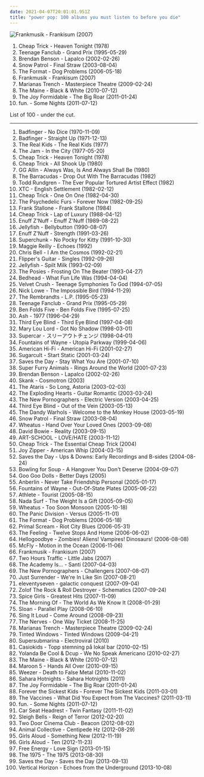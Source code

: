 ```yaml
---
date: 2021-04-07T20:01:01.951Z
title: "power pop: 100 albums you must listen to before you die"
---
```

![Frankmusik - Frankisum (2007)](https://img.discogs.com/tK4at2zNJVdKnwXw_Ccmr4oYENE=/fit-in/300x300/filters:strip_icc():format(jpeg):mode_rgb():quality(90)/discogs-images/R-1454153-1411576685-1646.jpeg.jpg "Frankmusik - Frankisum (2007)")
<ol class="albums">
<li data-cover="https://img.discogs.com/5ydQ54FS4vQVyq4EW8rU9iiolwk=/fit-in/527x524/filters:strip_icc():format(jpeg):mode_rgb():quality(90)/discogs-images/R-932734-1195801444.jpeg.jpg" data-tags="power pop, rock, classic rock, 70s" role="button">Cheap Trick - Heaven Tonight (1978)</li>
<li data-cover="https://img.discogs.com/R_DBxpkzS4iv3i4HrTVINHBXVlQ=/fit-in/600x600/filters:strip_icc():format(jpeg):mode_rgb():quality(90)/discogs-images/R-1637459-1233745460.jpeg.jpg" data-tags="power pop, 90s" role="button">Teenage Fanclub - Grand Prix (1995-05-29)</li>
<li data-cover="http://coverartarchive.org/release/572e3dca-bea0-44fe-b084-c8044838634b/28640916990-500.jpg" data-tags="power pop" role="button">Brendan Benson - Lapalco (2002-02-26)</li>
<li data-cover="http://coverartarchive.org/release/054cda68-baca-455e-9fdb-8c9663be2280/21752177114-500.jpg" data-tags="indie, alternative, indie rock, rock" role="button">Snow Patrol - Final Straw (2003-08-04)</li>
<li data-cover="https://via.placeholder.com/450" data-tags="indie" role="button">The Format - Dog Problems (2006-05-18)</li>
<li data-cover="https://img.discogs.com/tK4at2zNJVdKnwXw_Ccmr4oYENE=/fit-in/300x300/filters:strip_icc():format(jpeg):mode_rgb():quality(90)/discogs-images/R-1454153-1411576685-1646.jpeg.jpg" data-tags="power pop, electro pop, indietronica, arcade pop" role="button">Frankmusik - Frankisum (2007)</li>
<li data-cover="http://coverartarchive.org/release/a773460a-e896-4883-83fb-3ec44b8dce36/12726549225-500.jpg" data-tags="pop, rock, power pop, pop rock, symphonic rock, 2010s" role="button">Marianas Trench - Masterpiece Theatre (2009-02-24)</li>
<li data-cover="http://coverartarchive.org/release/2d6c4da4-5eb3-4de9-b528-0613dea5d9a1/2477638318-500.jpg" data-tags="power pop, omg, feel good, less than 40 minutes" role="button">The Maine - Black & White (2010-07-12)</li>
<li data-cover="http://coverartarchive.org/release/300135a3-b971-4943-8d5e-6fb40c2d0253/4812805415-500.jpg" data-tags="indie rock, noise pop, alternative pop" role="button">The Joy Formidable - The Big Roar (2011-01-24)</li>
<li data-cover="http://coverartarchive.org/release/dc64e2f5-6ca2-429a-8956-c104cd62c925/8016441381-500.jpg" data-tags="indie pop" role="button">fun. - Some Nights (2011-07-12)</li>
</ol>
List of 100 - under the cut.
<!-- more -->

_________________

<ol class="albums">
<li data-cover="http://coverartarchive.org/release/2bcbc91f-c282-3ca0-a81f-d47c11be46a3/4267560155-500.jpg" data-tags="power pop" role="button">
Badfinger - No Dice (1970-11-09)
</li>
<li data-cover="http://coverartarchive.org/release/a6fbb4df-fc8e-4d4b-a27b-8dfd4a80c3e8/14860819829-500.jpg" data-tags="power pop" role="button">
Badfinger - Straight Up (1971-12-13)
</li>
<li data-cover="https://img.discogs.com/9zG8vaAuIJzS6sB9WhErPbwIPOA=/fit-in/600x595/filters:strip_icc():format(jpeg):mode_rgb():quality(90)/discogs-images/R-1081082-1480094319-3225.jpeg.jpg" data-tags="classic rock, punk, power pop, driving, energetic, passionate, intense, aggressive, freewheeling, uncompromising, raucous, uplifting, strong, playful, anthemic, powerful, rebellious, rollicking, passion, joyous, humorous, cathartic, bright, motivation, rowdy, messy, american punk, brash, street-smart, hanging out, rambunctious, bravado, extroverted, tough, iveldie best of 1977" role="button">
The Real Kids - The Real Kids (1977)
</li>
<li data-cover="https://img.discogs.com/UUNlY7aGuwzbHB9z-HDvfDa0AZM=/fit-in/599x595/filters:strip_icc():format(jpeg):mode_rgb():quality(90)/discogs-images/R-2880014-1305396308.jpeg.jpg" data-tags="mod revival, punk rock" role="button">
The Jam - In the City (1977-05-20)
</li>
<li data-cover="https://img.discogs.com/5ydQ54FS4vQVyq4EW8rU9iiolwk=/fit-in/527x524/filters:strip_icc():format(jpeg):mode_rgb():quality(90)/discogs-images/R-932734-1195801444.jpeg.jpg" data-tags="power pop, rock, classic rock, 70s" role="button">
Cheap Trick - Heaven Tonight (1978)
</li>
<li data-cover="http://coverartarchive.org/release/1580000e-f418-46ed-a093-96a9e9bc3c31/15058248106-500.jpg" data-tags="power pop" role="button">
Cheap Trick - All Shook Up (1980)
</li>
<li data-cover="http://coverartarchive.org/release/87119215-9b85-4ba4-8e13-87522649aee0/14613804765-500.jpg" data-tags="rock, punk, power pop, punk rock, gg allin" role="button">
GG Allin - Always Was, Is And Always Shall Be (1980)
</li>
<li data-cover="https://img.discogs.com/CSZD_OWQLr_T3mZs-J0KBOQnZtU=/fit-in/600x600/filters:strip_icc():format(jpeg):mode_rgb():quality(90)/discogs-images/R-3684136-1415560836-7625.jpeg.jpg" data-tags="pop, rock, 80s, power pop, jangle pop, oldies, garage, male vocalists, surf punk, close harmony" role="button">
The Barracudas - Drop Out With The Barracudas (1982)
</li>
<li data-cover="http://coverartarchive.org/release/a54348ba-9e9f-4415-81e0-7db03b0fd2bf/20733613749-500.jpg" data-tags="power pop, album rock, soft rock, relaxed, searching, reflective, art rock, irreverent, yearning, sophisticated, silly, poignant, playful, wistful, humorous, carefree, gleeful, rhino records" role="button">
Todd Rundgren - The Ever Popular Tortured Artist Effect (1982)
</li>
<li data-cover="https://img.discogs.com/o6c6mGyiHjWdEB-y4CbGNBH3qBE=/fit-in/600x602/filters:strip_icc():format(jpeg):mode_rgb():quality(90)/discogs-images/R-4231112-1365026050-5225.jpeg.jpg" data-tags="80s, new wave" role="button">
XTC - English Settlement (1982-02-12)
</li>
<li data-cover="http://coverartarchive.org/release/0e1e61de-2eda-3b8d-a682-dc74892f58f6/15058713187-500.jpg" data-tags="80s, power pop" role="button">
Cheap Trick - One On One (1982-04-30)
</li>
<li data-cover="https://img.discogs.com/GBj_nRxrCZwhdJtghzlS34JAfms=/fit-in/600x596/filters:strip_icc():format(jpeg):mode_rgb():quality(90)/discogs-images/R-1015733-1562370755-6922.jpeg.jpg" data-tags="new wave, post-punk" role="button">
The Psychedelic Furs - Forever Now (1982-09-25)
</li>
<li data-cover="http://coverartarchive.org/release/db714245-9a7a-4282-b0f7-9a9fbc690998/11251975845-500.jpg" data-tags="power pop" role="button">
Frank Stallone - Frank Stallone (1984)
</li>
<li data-cover="http://coverartarchive.org/release/d106214e-94ce-4765-819c-2294f3f39f24/15016593060-500.jpg" data-tags="power pop" role="button">
Cheap Trick - Lap of Luxury (1988-04-12)
</li>
<li data-cover="http://coverartarchive.org/release/e6a94627-e8ef-468d-b929-6cf19338f15d/12431458820-500.jpg" data-tags="power pop" role="button">
Enuff Z'Nuff - Enuff Z'Nuff (1989-08-22)
</li>
<li data-cover="https://img.discogs.com/l0goLm4j5SulBWdRULTaltZc2F4=/fit-in/600x600/filters:strip_icc():format(jpeg):mode_rgb():quality(90)/discogs-images/R-2497568-1604288768-3259.jpeg.jpg" data-tags="power pop" role="button">
Jellyfish - Bellybutton (1990-08-07)
</li>
<li data-cover="http://coverartarchive.org/release/ab3c1acd-2e3e-44b6-ae7b-30397bd04af3/2240429611-500.jpg" data-tags="hard rock, power pop, glam metal" role="button">
Enuff Z'Nuff - Strength (1991-03-26)
</li>
<li data-cover="http://coverartarchive.org/release/91c3c0fd-66d2-3d51-89e6-f08e2fe02f52/13615869219-500.jpg" data-tags="power pop, steve albini" role="button">
Superchunk - No Pocky for Kitty (1991-10-30)
</li>
<li data-cover="http://coverartarchive.org/release/6e49389b-508e-3997-a689-6723e7499179/5695244358-500.jpg" data-tags="classic rock, power pop" role="button">
Maggie Reilly - Echoes (1992)
</li>
<li data-cover="https://img.discogs.com/1VmHcJVIWaoPVUZkepMNfn9nThc=/fit-in/600x601/filters:strip_icc():format(jpeg):mode_rgb():quality(90)/discogs-images/R-713533-1491135019-6306.jpeg.jpg" data-tags="alternative rock, power pop" role="button">
Chris Bell - I Am the Cosmos (1992-02-21)
</li>
<li data-cover="http://coverartarchive.org/release/9832d881-4e16-40fd-bada-b02436ca75aa/25627615307-500.jpg" data-tags="pop, rock, japanese, 80s, punk, alternative, power pop, 90s, compilation, j-pop, shibuya-kei, album" role="button">
Flipper's Guitar - Singles (1992-09-26)
</li>
<li data-cover="http://coverartarchive.org/release/b6a6db52-2185-4501-960e-81dbd51c59cb/17165220859-500.jpg" data-tags="power pop" role="button">
Jellyfish - Spilt Milk (1993-02-09)
</li>
<li data-cover="http://coverartarchive.org/release/294d3f04-6f7c-44e7-baa0-28c95872cbcc/9717254486-500.jpg" data-tags="alternative, power pop" role="button">
The Posies - Frosting On The Beater (1993-04-27)
</li>
<li data-cover="https://img.discogs.com/x5xX0Zc3f8nEN30NJb0G4bEbNk4=/fit-in/600x595/filters:strip_icc():format(jpeg):mode_rgb():quality(90)/discogs-images/R-368714-1229365248.jpeg.jpg" data-tags="power pop, sadcore, slowcore, perfection, defunct, gott, sometimes i feel so happy, desert island, essential, repeat, awe-inspiring, paved wiener, music for commuters" role="button">
Bedhead - What Fun Life Was (1994-04-04)
</li>
<li data-cover="http://coverartarchive.org/release/fca5f87e-9087-4963-8d5f-36dc76a9aff6/17246115368-500.jpg" data-tags="power pop" role="button">
Velvet Crush - Teenage Symphonies To God (1994-07-05)
</li>
<li data-cover="https://img.discogs.com/OVdzwLVgK0_Q3CQbUEON0w1inDU=/fit-in/600x599/filters:strip_icc():format(jpeg):mode_rgb():quality(90)/discogs-images/R-4537769-1604907657-5590.jpeg.jpg" data-tags="country, power pop, country-rock, americana, late night, organic, earnest, bittersweet, reflection, poignant, heartache, breakup, autumn, divorce, 1990s, wistful, rollicking, sentimental, monday morning, long walk, reminiscing" role="button">
Nick Lowe - The Impossible Bird (1994-11-29)
</li>
<li data-cover="http://coverartarchive.org/release/5c4444eb-bbb0-350d-9453-b36550a3b91d/15466985388-500.jpg" data-tags="soundtrack, indie, indie rock, power pop, pop rock, jangle pop, soft rock, 90s, friends, one-hit-wonder, records i own, from the clearance bin, living in oblivion, driving tunes, records i should listen more often, the rembrandts" role="button">
The Rembrandts - L.P. (1995-05-23)
</li>
<li data-cover="https://img.discogs.com/R_DBxpkzS4iv3i4HrTVINHBXVlQ=/fit-in/600x600/filters:strip_icc():format(jpeg):mode_rgb():quality(90)/discogs-images/R-1637459-1233745460.jpeg.jpg" data-tags="power pop, 90s" role="button">
Teenage Fanclub - Grand Prix (1995-05-29)
</li>
<li data-cover="http://coverartarchive.org/release/e701999d-416c-43c2-a369-0f7a13296c86/26825295448-500.jpg" data-tags="90s, piano rock, ben folds" role="button">
Ben Folds Five - Ben Folds Five (1995-07-25)
</li>
<li data-cover="https://img.discogs.com/BcS5KvjsQrcJcmIU_fGCojexqU0=/fit-in/600x536/filters:strip_icc():format(jpeg):mode_rgb():quality(90)/discogs-images/R-6101905-1411118419-6315.jpeg.jpg" data-tags="indie rock, britpop, 90s, rock" role="button">
Ash - 1977 (1996-04-29)
</li>
<li data-cover="https://img.discogs.com/i81K-_1Sfz6SdPBzp9yI9KI3m8c=/fit-in/598x600/filters:strip_icc():format(jpeg):mode_rgb():quality(90)/discogs-images/R-1813262-1250820614.jpeg.jpg" data-tags="90s, rock, alternative, alternative rock" role="button">
Third Eye Blind - Third Eye Blind (1997-04-08)
</li>
<li data-cover="http://coverartarchive.org/release/5fa253c0-5614-44fe-9136-3ff60d349861/21214290478-500.jpg" data-tags="indie pop, indie rock, power pop, jangle pop, basically bass, jon brion, come back to" role="button">
Mary Lou Lord - Got No Shadow (1998-03-01)
</li>
<li data-cover="http://coverartarchive.org/release/ebb4c49d-f19a-4d12-b73c-6116c2010674/11184821017-500.jpg" data-tags="alternative rock, power pop, jangle pop, shoegaze" role="button">
Supercar - スリーアウトチェンジ (1998-04-01)
</li>
<li data-cover="http://coverartarchive.org/release/07792232-0a12-3054-8566-eabd44e9616b/2981324220-500.jpg" data-tags="power pop, 90s" role="button">
Fountains of Wayne - Utopia Parkway (1999-04-06)
</li>
<li data-cover="http://coverartarchive.org/release/ce3418e9-83f9-4ecb-acc5-82c47a67c9b5/6010970718-500.jpg" data-tags="rock" role="button">
American Hi-Fi - American Hi-Fi (2001-02-27)
</li>
<li data-cover="http://coverartarchive.org/release/d1dc23ce-a039-3667-b7e0-e151ce560ba1/17499691187-500.jpg" data-tags="pop punk" role="button">
Sugarcult - Start Static (2001-03-24)
</li>
<li data-cover="https://via.placeholder.com/450" data-tags="emo" role="button">
Saves the Day - Stay What You Are (2001-07-10)
</li>
<li data-cover="https://img.discogs.com/0f36ac86c54fe502a205affaefeae52f092904f2/images/spacer.gif" data-tags="00s, welsh, indie" role="button">
Super Furry Animals - Rings Around the World (2001-07-23)
</li>
<li data-cover="http://coverartarchive.org/release/572e3dca-bea0-44fe-b084-c8044838634b/28640916990-500.jpg" data-tags="power pop" role="button">
Brendan Benson - Lapalco (2002-02-26)
</li>
<li data-cover="http://coverartarchive.org/release/1aae47bd-0b7a-453f-9997-cda93c8787af/24536601442-500.jpg" data-tags="reggae, power pop" role="button">
Skank - Cosmotron (2003)
</li>
<li data-cover="http://coverartarchive.org/release/d3cf2f17-2dd6-4dcc-92bc-00d1fd4ec509/4809733267-500.jpg" data-tags="rock, punk rock, pop punk, alternative" role="button">
The Ataris - So Long, Astoria (2003-02-03)
</li>
<li data-cover="http://coverartarchive.org/release/0a4c29e2-a3b5-4c20-8f08-7259fd1fc4c4/15330449533-500.jpg" data-tags="power pop" role="button">
The Exploding Hearts - Guitar Romantic (2003-03-24)
</li>
<li data-cover="http://coverartarchive.org/release/8a269305-3699-4bfb-8889-1482b99b9d50/10665995130-500.jpg" data-tags="indie rock, indie, indie pop, canadian, 00s" role="button">
The New Pornographers - Electric Version (2003-04-25)
</li>
<li data-cover="https://img.discogs.com/rjVW6k4kVnkCndHh1W0aw7f2sck=/fit-in/600x597/filters:strip_icc():format(jpeg):mode_rgb():quality(90)/discogs-images/R-1556826-1414716027-5525.jpeg.jpg" data-tags="rock, alternative" role="button">
Third Eye Blind - Out of the Vein (2003-05-13)
</li>
<li data-cover="http://coverartarchive.org/release/3bec09fb-e6fd-47d9-8ddd-3da4ed2d343b/6596301976-500.jpg" data-tags="indie, rock" role="button">
The Dandy Warhols - Welcome to the Monkey House (2003-05-19)
</li>
<li data-cover="http://coverartarchive.org/release/054cda68-baca-455e-9fdb-8c9663be2280/21752177114-500.jpg" data-tags="indie, alternative, indie rock, rock" role="button">
Snow Patrol - Final Straw (2003-08-04)
</li>
<li data-cover="https://via.placeholder.com/450" data-tags="rock, power pop, american, available as free download" role="button">
Wheatus - Hand Over Your Loved Ones (2003-09-08)
</li>
<li data-cover="http://coverartarchive.org/release/aa30a840-395e-3116-bd05-82414e33746c/15497033186-500.jpg" data-tags="2003, rock, alternative, 00s" role="button">
David Bowie - Reality (2003-09-15)
</li>
<li data-cover="https://img.discogs.com/4z4-wuMGb_2UerUnNf1O8nUyjCs=/fit-in/354x355/filters:strip_icc():format(jpeg):mode_rgb():quality(90)/discogs-images/R-10139722-1492328144-1298.jpeg.jpg" data-tags="trance, noise rock, power pop, shoegaze, dream pop" role="button">
ART-SCHOOL - LOVE/HATE (2003-11-12)
</li>
<li data-cover="http://coverartarchive.org/release/aaee9217-d2a4-4402-b60c-55ad3552ac29/19044708662-500.jpg" data-tags="power pop" role="button">
Cheap Trick - The Essential Cheap Trick (2004)
</li>
<li data-cover="http://coverartarchive.org/release/221494e5-8a64-4305-b255-0c82f7e18e65/27575844758-500.jpg" data-tags="alternative rock, ambient, indie pop, indie rock, female vocalists, power pop, shoegaze, dream pop, ethereal, powerpop, sweet, neo-psychedelia, hupin, morning blend, produced by kevin shields" role="button">
Joy Zipper - American Whip (2004-03-15)
</li>
<li data-cover="http://coverartarchive.org/release/b8ba136f-ecab-4a5a-8f3f-d43c31133d34/9767283611-500.jpg" data-tags="alternative, alternative rock, emo, power pop, pop punk, melodic hardcore" role="button">
Saves the Day - Ups & Downs: Early Recordings and B-sides (2004-08-24)
</li>
<li data-cover="https://img.discogs.com/_61xPtVz3IOVR9NxeGWY042LXUc=/fit-in/600x524/filters:strip_icc():format(jpeg):mode_rgb():quality(90)/discogs-images/R-6203928-1540255153-1360.jpeg.jpg" data-tags="pop punk, punk rock" role="button">
Bowling for Soup - A Hangover You Don't Deserve (2004-09-07)
</li>
<li data-cover="http://coverartarchive.org/release/a23b98de-2f6f-4ee9-9ec4-18059f0a7cae/10986739874-500.jpg" data-tags="rock, alternative, power pop, alt rock, scot 1990s music" role="button">
Goo Goo Dolls - Better Days (2005)
</li>
<li data-cover="http://coverartarchive.org/release/0158574e-e762-4a5f-a927-ad925172605d/17944620848-500.jpg" data-tags="alternative rock" role="button">
Anberlin - Never Take Friendship Personal (2005-01-17)
</li>
<li data-cover="https://img.discogs.com/nna692N-r4kIA38FxqzcWnBp2z0=/fit-in/400x400/filters:strip_icc():format(jpeg):mode_rgb():quality(90)/discogs-images/R-5957767-1407360423-1329.jpeg.jpg" data-tags="pop, rock, power pop, pop rock, pop punk, silly" role="button">
Fountains of Wayne - Out-Of-State Plates (2005-06-22)
</li>
<li data-cover="https://img.discogs.com/Xw_HMsIEfJcK20RO01OQahC8XeI=/fit-in/600x604/filters:strip_icc():format(jpeg):mode_rgb():quality(90)/discogs-images/R-797831-1530458980-6378.jpeg.jpg" data-tags="indie" role="button">
Athlete - Tourist (2005-08-15)
</li>
<li data-cover="https://img.discogs.com/BfR23KCmeMY9SrhQ9fXmNBj4_ZA=/fit-in/600x600/filters:strip_icc():format(jpeg):mode_rgb():quality(90)/discogs-images/R-515157-1314050368.jpeg.jpg" data-tags="indie, indie rock" role="button">
Nada Surf - The Weight Is a Gift (2005-09-05)
</li>
<li data-cover="https://via.placeholder.com/450" data-tags="rock, alternative rock, power pop, pop rock" role="button">
Wheatus - Too Soon Monsoon (2005-10-18)
</li>
<li data-cover="http://coverartarchive.org/release/c74796c9-c372-4707-b754-c805654ccf88/23362150963-500.jpg" data-tags="electronic, rock, alternative rock, power pop, pop punk, discoverockult, emopop" role="button">
The Panic Division - Versus (2005-11-01)
</li>
<li data-cover="https://via.placeholder.com/450" data-tags="indie" role="button">
The Format - Dog Problems (2006-05-18)
</li>
<li data-cover="https://img.discogs.com/gpxmCvbMTCBf_A62dUGyuk8lnQ8=/fit-in/600x596/filters:strip_icc():format(jpeg):mode_rgb():quality(90)/discogs-images/R-709401-1380547578-9100.jpeg.jpg" data-tags="rock" role="button">
Primal Scream - Riot City Blues (2006-05-31)
</li>
<li data-cover="https://img.discogs.com/MF5OAxYidkbpBbnMfpmbS4Mpdtk=/fit-in/600x913/filters:strip_icc():format(jpeg):mode_rgb():quality(90)/discogs-images/R-9036903-1510133812-1025.jpeg.jpg" data-tags="british, soft rock, pop, indie, rock" role="button">
The Feeling - Twelve Stops And Home (2006-06-02)
</li>
<li data-cover="http://coverartarchive.org/release/437b6335-ded3-4882-aa90-5a5c746b9b10/16310488534-500.jpg" data-tags="powerpop, alternative" role="button">
Hellogoodbye - Zombies! Aliens! Vampires! Dinosaurs! (2006-08-08)
</li>
<li data-cover="http://coverartarchive.org/release/67db7446-023c-482c-881d-90501a6637a1/28025724057-500.jpg" data-tags="mcfly, pop rock, rock" role="button">
McFly - Motion in the Ocean (2006-11-06)
</li>
<li data-cover="https://img.discogs.com/tK4at2zNJVdKnwXw_Ccmr4oYENE=/fit-in/300x300/filters:strip_icc():format(jpeg):mode_rgb():quality(90)/discogs-images/R-1454153-1411576685-1646.jpeg.jpg" data-tags="power pop, electro pop, indietronica, arcade pop" role="button">
Frankmusik - Frankisum (2007)
</li>
<li data-cover="http://coverartarchive.org/release/374def0e-027f-4b02-94c7-3b4ff2da9eea/12008848675-500.jpg" data-tags="indie rock, power pop, polaris prize" role="button">
Two Hours Traffic - Little Jabs (2007)
</li>
<li data-cover="https://img.discogs.com/m5jmkIZjnXJT3UiUlppFR-MLl1w=/fit-in/240x240/filters:strip_icc():format(jpeg):mode_rgb():quality(90)/discogs-images/R-1507483-1224860210.jpeg.jpg" data-tags="pop punk, alternative rock, emo" role="button">
The Academy Is... - Santi (2007-04-03)
</li>
<li data-cover="https://img.discogs.com/Nflez_gNnQwbGxSZTBLr06kxhZk=/fit-in/225x225/filters:strip_icc():format(jpeg):mode_rgb():quality(90)/discogs-images/R-2671203-1295888993.jpeg.jpg" data-tags="indie rock, canadian" role="button">
The New Pornographers - Challengers (2007-08-07)
</li>
<li data-cover="https://img.discogs.com/EMl1pb35JTV86ALZueMTBKQ0tRA=/fit-in/500x500/filters:strip_icc():format(jpeg):mode_rgb():quality(90)/discogs-images/R-7369510-1439994040-8949.jpeg.jpg" data-tags="power pop, pop punk, post-hardcore, broken english" role="button">
Just Surrender - We're In Like Sin (2007-08-21)
</li>
<li data-cover="https://img.discogs.com/PLYKOkctkD2ZNOlJyMAniE2lcwM=/fit-in/600x600/filters:strip_icc():format(jpeg):mode_rgb():quality(90)/discogs-images/R-6952896-1430284028-5799.jpeg.jpg" data-tags="electronic, power pop, christian, makes me happy" role="button">
eleventyseven - galactic conquest (2007-09-04)
</li>
<li data-cover="https://img.discogs.com/aogH87dyeBjXuzl3bkLQiUYnEbo=/fit-in/600x600/filters:strip_icc():format(jpeg):mode_rgb():quality(90)/discogs-images/R-8329576-1459478750-6022.jpeg.jpg" data-tags="power pop" role="button">
Zolof The Rock & Roll Destroyer - Schematics (2007-09-24)
</li>
<li data-cover="https://img.discogs.com/K3-FiQw9ClJl6OpfaRahc6UisAY=/fit-in/600x600/filters:strip_icc():format(jpeg):mode_rgb():quality(90)/discogs-images/R-2158915-1267188271.jpeg.jpg" data-tags="pop" role="button">
Spice Girls - Greatest Hits (2007-11-09)
</li>
<li data-cover="http://coverartarchive.org/release/3f62eb4a-3990-4782-b526-da1c13b50be4/21501116970-500.jpg" data-tags="indie, power pop, pop rock, pop punk, indie-emo, twin vocal" role="button">
The Morning Of - The World As We Know It (2008-01-29)
</li>
<li data-cover="http://coverartarchive.org/release/19972bf9-eb81-41ae-893f-ec96d649bdad/15465008429-500.jpg" data-tags="alternative, power pop, 00s,  alternative rock,  rock,  pop rock,  power pop,  canadian,  sloan" role="button">
Sloan - Parallel Play (2008-06-10)
</li>
<li data-cover="https://img.discogs.com/_d5dtiQ2ELx4xOqZaLGOvvefnjw=/fit-in/600x594/filters:strip_icc():format(jpeg):mode_rgb():quality(90)/discogs-images/R-4430741-1364676454-9646.jpeg.jpg" data-tags="power pop" role="button">
Sing It Loud - Come Around (2008-09-23)
</li>
<li data-cover="https://img.discogs.com/HIq4SkjmDf0OK-qMkI3DXlEgj-Y=/fit-in/500x507/filters:strip_icc():format(jpeg):mode_rgb():quality(90)/discogs-images/R-1874211-1333131839.jpeg.jpg" data-tags="power pop, punk rock, protopunk" role="button">
The Nerves - One Way Ticket (2008-11-25)
</li>
<li data-cover="http://coverartarchive.org/release/a773460a-e896-4883-83fb-3ec44b8dce36/12726549225-500.jpg" data-tags="pop, rock, power pop, pop rock, symphonic rock, 2010s" role="button">
Marianas Trench - Masterpiece Theatre (2009-02-24)
</li>
<li data-cover="https://img.discogs.com/8lxlM5UUMw_rV_Jr6Tr12R-zxGo=/fit-in/600x600/filters:strip_icc():format(jpeg):mode_rgb():quality(90)/discogs-images/R-1751042-1586908862-6069.jpeg.jpg" data-tags="power pop, pop rock, cheerful, sweet, celebratory, bright, lively, tgif, sugary" role="button">
Tinted Windows - Tinted Windows (2009-04-21)
</li>
<li data-cover="http://coverartarchive.org/release/5aa59949-77fa-440f-ae5b-682bcb8a661d/20089403873-500.jpg" data-tags="power pop, albums i own on cd, electricabras" role="button">
Supersubmarina - Electroviral (2010)
</li>
<li data-cover="http://coverartarchive.org/release/8a4808eb-6252-4807-a400-0cbd85d22948/10156282842-500.jpg" data-tags="power pop, indietronica" role="button">
Casiokids - Topp stemning på lokal bar (2010-02-15)
</li>
<li data-cover="http://coverartarchive.org/release/75cc7390-a1e9-4609-aa75-5917b353c237/9438908387-500.jpg" data-tags="house, boogie" role="button">
Yolanda Be Cool & Dcup - We No Speak Americano (2010-02-27)
</li>
<li data-cover="http://coverartarchive.org/release/2d6c4da4-5eb3-4de9-b528-0613dea5d9a1/2477638318-500.jpg" data-tags="power pop, omg, feel good, less than 40 minutes" role="button">
The Maine - Black & White (2010-07-12)
</li>
<li data-cover="https://img.discogs.com/4sJ6SVYCfJ7DnGKLNrUN3vvIINE=/fit-in/600x600/filters:strip_icc():format(jpeg):mode_rgb():quality(90)/discogs-images/R-2523213-1476638969-6988.jpeg.jpg" data-tags="pop, maroon 5" role="button">
Maroon 5 - Hands All Over (2010-09-15)
</li>
<li data-cover="http://coverartarchive.org/release/c5649b41-3412-4c61-9a06-efbe70efbcb3/5374781489-500.jpg" data-tags="power pop, rock, alternative rock" role="button">
Weezer - Death to False Metal (2010-11-02)
</li>
<li data-cover="http://coverartarchive.org/release/decc4259-8898-433d-b23c-8929d50ee638/10420099607-500.jpg" data-tags="punk, indie rock, power pop, garage rock" role="button">
Sahara Hotnights - Sahara Hotnights (2011)
</li>
<li data-cover="http://coverartarchive.org/release/300135a3-b971-4943-8d5e-6fb40c2d0253/4812805415-500.jpg" data-tags="indie rock, noise pop, alternative pop" role="button">
The Joy Formidable - The Big Roar (2011-01-24)
</li>
<li data-cover="http://coverartarchive.org/release/373638f7-6707-4a1c-98c7-fb3a1998d6bf/21872854484-500.jpg" data-tags="power pop, new, pop punk, basically my life, scene pop" role="button">
Forever the Sickest Kids - Forever The Sickest Kids (2011-03-01)
</li>
<li data-cover="http://coverartarchive.org/release/92e3d43e-06b2-4113-827e-6c0884c0882b/10208208762-500.jpg" data-tags="indie rock, indie" role="button">
The Vaccines - What Did You Expect from The Vaccines? (2011-03-11)
</li>
<li data-cover="http://coverartarchive.org/release/dc64e2f5-6ca2-429a-8956-c104cd62c925/8016441381-500.jpg" data-tags="indie pop" role="button">
fun. - Some Nights (2011-07-12)
</li>
<li data-cover="http://coverartarchive.org/release/8ea11957-0df0-4fe0-b100-b822426e028b/8773562697-500.jpg" data-tags="indie rock" role="button">
Car Seat Headrest - Twin Fantasy (2011-11-02)
</li>
<li data-cover="http://coverartarchive.org/release/afc47229-be68-49be-9306-6563a2acbad8/3180799317-500.jpg" data-tags="noise pop, indie rock" role="button">
Sleigh Bells - Reign of Terror (2012-02-20)
</li>
<li data-cover="http://coverartarchive.org/release/e9abd378-bb2c-4c66-af8a-ffef8e9d0a59/1924752901-500.jpg" data-tags="indie, indie rock" role="button">
Two Door Cinema Club - Beacon (2012-08-02)
</li>
<li data-cover="http://coverartarchive.org/release/46e3ced9-47b3-4bdb-9515-9ab3c655a8be/1932609966-500.jpg" data-tags="neo-psychedelia, burrito-core, experimental" role="button">
Animal Collective - Centipede Hz (2012-08-29)
</li>
<li data-cover="http://coverartarchive.org/release/f1419aac-5db9-4002-ab20-5278d84e8cca/2312092543-500.jpg" data-tags="electronic, pop, female vocalists, power pop, dance, xenomania" role="button">
Girls Aloud - Something New (2012-11-19)
</li>
<li data-cover="http://coverartarchive.org/release/0bdfa7be-f306-4173-bf97-edb990625870/2651900704-500.jpg" data-tags="pop, rock, female vocalists, power pop, xenomania, collection" role="button">
Girls Aloud - Ten (2012-11-23)
</li>
<li data-cover="https://via.placeholder.com/450" data-tags="classic rock, indie, power pop" role="button">
Free Energy - Love Sign (2013-01-15)
</li>
<li data-cover="http://coverartarchive.org/release/ac2b87af-2774-4575-a72a-db31c8865264/5068034405-500.jpg" data-tags="indie rock, indie pop" role="button">
The 1975 - The 1975 (2013-08-30)
</li>
<li data-cover="https://img.discogs.com/9QJuAz0PTXQsgiotouR1kQ3wZrQ=/fit-in/600x600/filters:strip_icc():format(jpeg):mode_rgb():quality(90)/discogs-images/R-4910593-1379180466-8855.jpeg.jpg" data-tags="emo, indie rock, power pop, pop rock, pop punk" role="button">
Saves the Day - Saves the Day (2013-09-13)
</li>
<li data-cover="http://coverartarchive.org/release/95e1bbf2-21f9-4ee5-aa0c-d376bdc47944/27452814194-500.jpg" data-tags="pop, alternative rock, power pop, male vocalists" role="button">
Vertical Horizon - Echoes from the Underground (2013-10-08)
</li>
</ol>